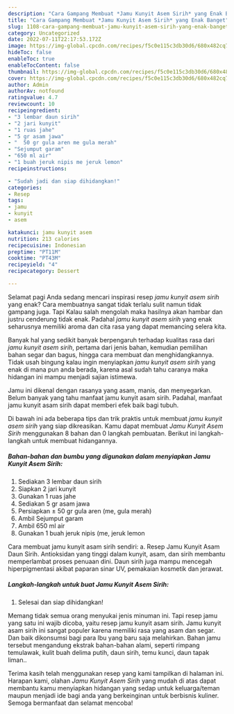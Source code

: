 ```yaml
---
description: "Cara Gampang Membuat *Jamu Kunyit Asem Sirih* yang Enak Banget"
title: "Cara Gampang Membuat *Jamu Kunyit Asem Sirih* yang Enak Banget"
slug: 1108-cara-gampang-membuat-jamu-kunyit-asem-sirih-yang-enak-banget
category: Uncategorized
date: 2022-07-11T22:17:53.172Z
image: https://img-global.cpcdn.com/recipes/f5c0e115c3db30d6/680x482cq70/jamu-kunyit-asem-sirih-foto-resep-utama.jpg
hideToc: false
enableToc: true
enableTocContent: false
thumbnail: https://img-global.cpcdn.com/recipes/f5c0e115c3db30d6/680x482cq70/jamu-kunyit-asem-sirih-foto-resep-utama.jpg
cover: https://img-global.cpcdn.com/recipes/f5c0e115c3db30d6/680x482cq70/jamu-kunyit-asem-sirih-foto-resep-utama.jpg
author: Admin
authorAv: notfound
ratingvalue: 4.7
reviewcount: 10
recipeingredient:
- "3 lembar daun sirih"
- "2 jari kunyit"
- "1 ruas jahe"
- "5 gr asam jawa"
- "  50 gr gula aren me gula merah"
- "Sejumput garam"
- "650 ml air"
- "1 buah jeruk nipis me jeruk lemon"
recipeinstructions:

- "Sudah jadi dan siap dihidangkan!"
categories:
- Resep
tags:
- jamu
- kunyit
- asem

katakunci: jamu kunyit asem 
nutrition: 213 calories
recipecuisine: Indonesian
preptime: "PT11M"
cooktime: "PT43M"
recipeyield: "4"
recipecategory: Dessert

---
```



Selamat pagi Anda sedang mencari inspirasi resep *jamu kunyit asem sirih* yang enak? Cara membuatnya sangat tidak terlalu sulit namun tidak gampang juga. Tapi Kalau salah mengolah maka hasilnya akan hambar dan justru cenderung tidak enak. Padahal *jamu kunyit asem sirih* yang enak seharusnya memiliki aroma dan cita rasa yang dapat memancing selera kita.


Banyak hal yang sedikit banyak berpengaruh terhadap kualitas rasa dari *jamu kunyit asem sirih*, pertama dari jenis bahan, kemudian pemilihan bahan segar dan bagus, hingga cara membuat dan menghidangkannya. Tidak usah bingung kalau ingin menyiapkan *jamu kunyit asem sirih* yang enak di mana pun anda berada, karena asal sudah tahu caranya maka hidangan ini mampu menjadi sajian istimewa.

Jamu ini dikenal dengan rasanya yang asam, manis, dan menyegarkan. Belum banyak yang tahu manfaat jamu kunyit asam sirih. Padahal, manfaat jamu kunyit asam sirih dapat memberi efek baik bagi tubuh.


Di bawah ini ada beberapa tips dan trik praktis untuk membuat *jamu kunyit asem sirih* yang siap dikreasikan. Kamu dapat membuat *Jamu Kunyit Asem Sirih* menggunakan 8 bahan dan 0 langkah pembuatan. Berikut ini langkah-langkah untuk membuat hidangannya.

<!--inarticleads1-->

##### Bahan-bahan dan bumbu yang digunakan dalam menyiapkan *Jamu Kunyit Asem Sirih*:

1. Sediakan 3 lembar daun sirih
1. Siapkan 2 jari kunyit
1. Gunakan 1 ruas jahe
1. Sediakan 5 gr asam jawa
1. Persiapkan  ± 50 gr gula aren (me, gula merah)
1. Ambil Sejumput garam
1. Ambil 650 ml air
1. Gunakan 1 buah jeruk nipis (me, jeruk lemon


Cara membuat jamu kunyit asam sirih sendiri: a. Resep Jamu Kunyit Asam Daun Sirih. Antioksidan yang tinggi dalam kunyit, asam, dan sirih membantu memperlambat proses penuaan dini. Daun sirih juga mampu mencegah hiperpigmentasi akibat paparan sinar UV, pemakaian kosmetik dan jerawat. 

<!--inarticleads2-->

##### Langkah-langkah untuk buat *Jamu Kunyit Asem Sirih*:


1. Selesai dan siap dihidangkan!

Memang tidak semua orang menyukai jenis minuman ini. Tapi resep jamu yang satu ini wajib dicoba, yaitu resep jamu kunyit asam sirih. Jamu kunyit asam sirih ini sangat populer karena memiliki rasa yang asam dan segar. Dan baik dikonsumsi bagi para Ibu yang baru saja melahirkan. Bahan jamu tersebut mengandung ekstrak bahan-bahan alami, seperti rimpang temulawak, kulit buah delima putih, daun sirih, temu kunci, daun tapak liman.. 

Terima kasih telah menggunakan resep yang kami tampilkan di halaman ini. Harapan kami, olahan *Jamu Kunyit Asem Sirih* yang mudah di atas dapat membantu kamu menyiapkan hidangan yang sedap untuk keluarga/teman maupun menjadi ide bagi anda yang berkeinginan untuk berbisnis kuliner. Semoga bermanfaat dan selamat mencoba!
